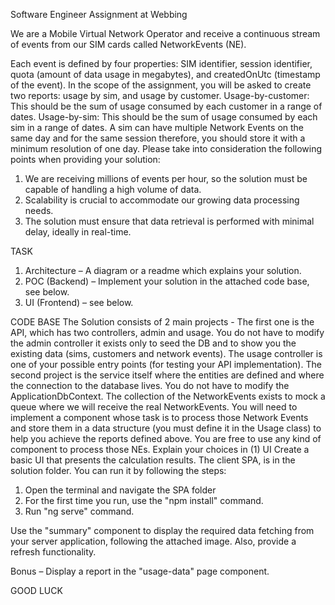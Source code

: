 Software Engineer Assignment at Webbing 
 
We are a Mobile Virtual Network Operator and receive a continuous stream of events from our SIM cards called NetworkEvents (NE).
 
Each event is defined by four properties: SIM identifier, session identifier, quota (amount of data usage in megabytes), and createdOnUtc (timestamp of the event).
In the scope of the assignment, you will be asked to create two reports: usage by sim, and usage by customer.
Usage-by-customer: This should be the sum of usage consumed by each customer in a range of dates.
Usage-by-sim: This should be the sum of usage consumed by each sim in a range of dates.
A sim can have multiple Network Events on the same day and for the same session therefore, you should store it with a minimum resolution of one day.
Please take into consideration the following points when providing your solution:
1. We are receiving millions of events per hour, so the solution must be capable of handling a high volume of data.
2. Scalability is crucial to accommodate our growing data processing needs.
3. The solution must ensure that data retrieval is performed with minimal delay, ideally in real-time.
 
TASK
1. Architecture – A diagram or a readme which explains your solution.
2. POC (Backend) – Implement your solution in the attached code base, see below.
3. UI (Frontend) – see below.
 
CODE BASE
The Solution consists of 2 main projects -
The first one is the API, which has two controllers, admin and usage.
You do not have to modify the admin controller it exists only to seed the DB and to show you the existing data (sims, customers and network events). The usage controller is one of your possible entry points (for testing your API implementation).
The second project is the service itself where the entities are defined and where the connection to the database lives.
You do not have to modify the ApplicationDbContext. The collection of the NetworkEvents exists to mock a queue where we will receive the real NetworkEvents.
You will need to implement a component whose task is to process those Network Events and store them in a data structure (you must define it in the Usage class) to help you achieve the reports defined above.
You are free to use any kind of component to process those NEs. Explain your choices in (1)
UI
Create a basic UI that presents the calculation results. 
The client SPA, is in the solution folder. You can run it by following the steps:
1. Open the terminal and navigate the SPA folder
2. For the first time you run, use the "npm install" command.
3. Run "ng serve" command.
 
Use the "summary" component to display the required data fetching from your server application, following the attached image.
Also, provide a refresh functionality.
 

 
Bonus – Display a report in the "usage-data" page component.
 
 
GOOD LUCK
 

